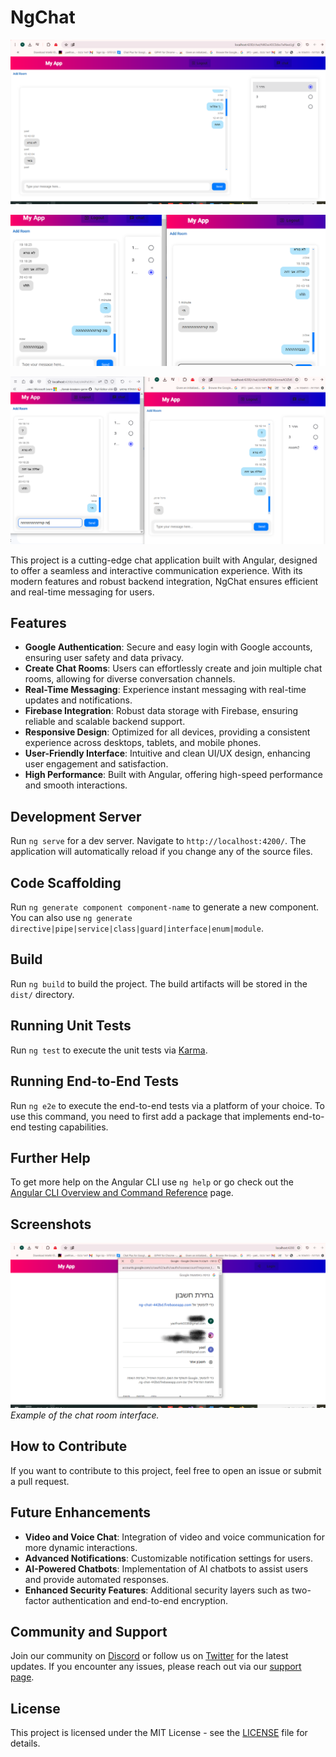 # NgChat

![Chat Room](./src/assets/p2.png)

![Chat Room](./src/assets/p3.png)

![Chat Room](./src/assets/p4.png)

This project is a cutting-edge chat application built with Angular, designed to offer a seamless and interactive communication experience. With its modern features and robust backend integration, NgChat ensures efficient and real-time messaging for users.

## Features

- **Google Authentication**: Secure and easy login with Google accounts, ensuring user safety and data privacy.
- **Create Chat Rooms**: Users can effortlessly create and join multiple chat rooms, allowing for diverse conversation channels.
- **Real-Time Messaging**: Experience instant messaging with real-time updates and notifications.
- **Firebase Integration**: Robust data storage with Firebase, ensuring reliable and scalable backend support.
- **Responsive Design**: Optimized for all devices, providing a consistent experience across desktops, tablets, and mobile phones.
- **User-Friendly Interface**: Intuitive and clean UI/UX design, enhancing user engagement and satisfaction.
- **High Performance**: Built with Angular, offering high-speed performance and smooth interactions.

## Development Server

Run `ng serve` for a dev server. Navigate to `http://localhost:4200/`. The application will automatically reload if you change any of the source files.

## Code Scaffolding

Run `ng generate component component-name` to generate a new component. You can also use `ng generate directive|pipe|service|class|guard|interface|enum|module`.

## Build

Run `ng build` to build the project. The build artifacts will be stored in the `dist/` directory.

## Running Unit Tests

Run `ng test` to execute the unit tests via [Karma](https://karma-runner.github.io).

## Running End-to-End Tests

Run `ng e2e` to execute the end-to-end tests via a platform of your choice. To use this command, you need to first add a package that implements end-to-end testing capabilities.

## Further Help

To get more help on the Angular CLI use `ng help` or go check out the [Angular CLI Overview and Command Reference](https://angular.io/cli) page.

## Screenshots

![Chat Room](./src/assets/p1.png)
*Example of the chat room interface.*

## How to Contribute

If you want to contribute to this project, feel free to open an issue or submit a pull request.

## Future Enhancements

- **Video and Voice Chat**: Integration of video and voice communication for more dynamic interactions.
- **Advanced Notifications**: Customizable notification settings for users.
- **AI-Powered Chatbots**: Implementation of AI chatbots to assist users and provide automated responses.
- **Enhanced Security Features**: Additional security layers such as two-factor authentication and end-to-end encryption.

## Community and Support

Join our community on [Discord](https://discord.gg/your-link) or follow us on [Twitter](https://twitter.com/your-link) for the latest updates. If you encounter any issues, please reach out via our [support page](https://support.your-link.com).

## License

This project is licensed under the MIT License - see the [LICENSE](LICENSE) file for details.
